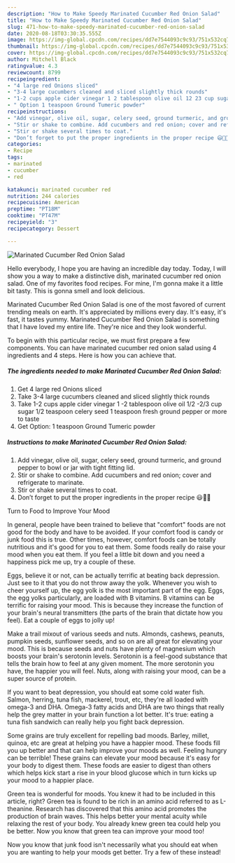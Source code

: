 ```yaml
---
description: "How to Make Speedy Marinated Cucumber Red Onion Salad"
title: "How to Make Speedy Marinated Cucumber Red Onion Salad"
slug: 471-how-to-make-speedy-marinated-cucumber-red-onion-salad
date: 2020-08-18T03:30:35.555Z
image: https://img-global.cpcdn.com/recipes/dd7e7544093c9c93/751x532cq70/marinated-cucumber-red-onion-salad-recipe-main-photo.jpg
thumbnail: https://img-global.cpcdn.com/recipes/dd7e7544093c9c93/751x532cq70/marinated-cucumber-red-onion-salad-recipe-main-photo.jpg
cover: https://img-global.cpcdn.com/recipes/dd7e7544093c9c93/751x532cq70/marinated-cucumber-red-onion-salad-recipe-main-photo.jpg
author: Mitchell Black
ratingvalue: 4.3
reviewcount: 8799
recipeingredient:
- "4 large red Onions sliced"
- "3-4 large cucumbers cleaned and sliced slightly thick rounds"
- "1-2 cups apple cider vinegar 1 2 tablespoon olive oil 12 23 cup sugar 12 teaspoon celery seed 1 teaspoon fresh ground pepper or more to taste"
- " Option 1 teaspoon Ground Tumeric powder"
recipeinstructions:
- "Add vinegar, olive oil, sugar, celery seed, ground turmeric, and ground pepper to bowl or jar with tight fitting lid."
- "Stir or shake to combine. Add cucumbers and red onion; cover and refrigerate to marinate."
- "Stir or shake several times to coat."
- "Don’t forget to put the proper ingredients in the proper recipe 😃👍🏼"
categories:
- Recipe
tags:
- marinated
- cucumber
- red

katakunci: marinated cucumber red 
nutrition: 244 calories
recipecuisine: American
preptime: "PT18M"
cooktime: "PT47M"
recipeyield: "3"
recipecategory: Dessert

---
```



![Marinated Cucumber Red Onion Salad](https://img-global.cpcdn.com/recipes/dd7e7544093c9c93/751x532cq70/marinated-cucumber-red-onion-salad-recipe-main-photo.jpg)

Hello everybody, I hope you are having an incredible day today. Today, I will show you a way to make a distinctive dish, marinated cucumber red onion salad. One of my favorites food recipes. For mine, I'm gonna make it a little bit tasty. This is gonna smell and look delicious.

Marinated Cucumber Red Onion Salad is one of the most favored of current trending meals on earth. It's appreciated by millions every day. It's easy, it's fast, it tastes yummy. Marinated Cucumber Red Onion Salad is something that I have loved my entire life. They're nice and they look wonderful.




To begin with this particular recipe, we must first prepare a few components. You can have marinated cucumber red onion salad using 4 ingredients and 4 steps. Here is how you can achieve that.

<!--inarticleads1-->

##### The ingredients needed to make Marinated Cucumber Red Onion Salad:

1. Get 4 large red Onions sliced
1. Take 3-4 large cucumbers cleaned and sliced slightly thick rounds
1. Take 1-2 cups apple cider vinegar 1 -2 tablespoon olive oil 1/2 -2/3 cup sugar 1/2 teaspoon celery seed 1 teaspoon fresh ground pepper or more to taste
1. Get  Option: 1 teaspoon Ground Tumeric powder




<!--inarticleads2-->

##### Instructions to make Marinated Cucumber Red Onion Salad:

1. Add vinegar, olive oil, sugar, celery seed, ground turmeric, and ground pepper to bowl or jar with tight fitting lid.
1. Stir or shake to combine. Add cucumbers and red onion; cover and refrigerate to marinate.
1. Stir or shake several times to coat.
1. Don’t forget to put the proper ingredients in the proper recipe 😃👍🏼




Turn to Food to Improve Your Mood


In general, people have been trained to believe that "comfort" foods are not good for the body and have to be avoided. If your comfort food is candy or junk food this is true. Other times, however, comfort foods can be totally nutritious and it's good for you to eat them. Some foods really do raise your mood when you eat them. If you feel a little bit down and you need a happiness pick me up, try a couple of these.

Eggs, believe it or not, can be actually terrific at beating back depression. Just see to it that you do not throw away the yolk. Whenever you wish to cheer yourself up, the egg yolk is the most important part of the egg. Eggs, the egg yolks particularly, are loaded with B vitamins. B vitamins can be terrific for raising your mood. This is because they increase the function of your brain's neural transmitters (the parts of the brain that dictate how you feel). Eat a couple of eggs to jolly up!

Make a trail mixout of various seeds and nuts. Almonds, cashews, peanuts, pumpkin seeds, sunflower seeds, and so on are all great for elevating your mood. This is because seeds and nuts have plenty of magnesium which boosts your brain's serotonin levels. Serotonin is a feel-good substance that tells the brain how to feel at any given moment. The more serotonin you have, the happier you will feel. Nuts, along with raising your mood, can be a super source of protein.

If you want to beat depression, you should eat some cold water fish. Salmon, herring, tuna fish, mackerel, trout, etc, they're all loaded with omega-3 and DHA. Omega-3 fatty acids and DHA are two things that really help the grey matter in your brain function a lot better. It's true: eating a tuna fish sandwich can really help you fight back depression. 

Some grains are truly excellent for repelling bad moods. Barley, millet, quinoa, etc are great at helping you have a happier mood. These foods fill you up better and that can help improve your moods as well. Feeling hungry can be terrible! These grains can elevate your mood because it's easy for your body to digest them. These foods are easier to digest than others which helps kick start a rise in your blood glucose which in turn kicks up your mood to a happier place.

Green tea is wonderful for moods. You knew it had to be included in this article, right? Green tea is found to be rich in an amino acid referred to as L-theanine. Research has discovered that this amino acid promotes the production of brain waves. This helps better your mental acuity while relaxing the rest of your body. You already knew green tea could help you be better. Now you know that green tea can improve your mood too!

Now you know that junk food isn't necessarily what you should eat when you are wanting to help your moods get better. Try a few of these instead!

